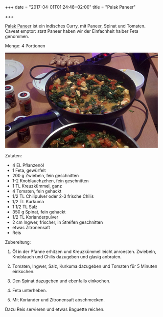 +++
date = "2017-04-01T01:24:48+02:00"
title = "Palak Paneer"

+++

[Palak Paneer](https://en.wikipedia.org/wiki/Palak_paneer) ist ein indisches Curry, mit Paneer, Spinat und Tomaten.
Caveat emptor: statt Paneer haben wir der Einfachheit halber Feta genommen.

Menge: 4 Portionen

![Palak Paneer](/images/palak-paneer.jpg)

Zutaten:

  - 4 EL Pflanzenöl
  - 1 Feta, gewürfelt
  - 200 g Zwiebeln, fein geschnitten
  - 1-2 Knoblauchzehen, fein geschnitten
  - 1 TL Kreuzkümmel, ganz
  - 4 Tomaten, fein gehackt
  - 1/2 TL Chilipulver oder 2-3 frische Chilis
  - 1/2 TL Kurkuma
  - 1 1/2 TL Salz
  - 350 g Spinat, fein gehackt
  - 1/2 TL Korianderpulver
  - 2 cm Ingwer, frischer, in Streifen geschnitten
  - etwas Zitronensaft
  - Reis


Zubereitung:

1. Öl in der Pfanne erhitzen und Kreuzkümmel leicht anroesten. Zwiebeln, Knoblauch und Chilis dazugeben und glasig anbraten.

2. Tomaten, Ingwer, Salz, Kurkuma dazugeben und Tomaten für 5 Minuten einkochen.

3. Den Spinat dazugeben und ebenfalls einkochen.

4. Feta unterheben.

5. Mit Koriander und Zitronensaft abschmecken.

Dazu Reis servieren und etwas Baguette reichen.
